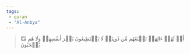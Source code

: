 ```yaml
---
tags: 
 - quran 
 - "Al-Anbya"
---
```


> أَمۡ لَهُمۡ ءَالِهَةٞ تَمۡنَعُهُم مِّن دُونِنَاۚ لَا يَسۡتَطِيعُونَ نَصۡرَ أَنفُسِهِمۡ وَلَا هُم مِّنَّا يُصۡحَبُونَ
